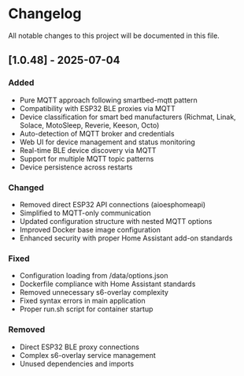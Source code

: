 # Changelog

All notable changes to this project will be documented in this file.

## [1.0.48] - 2025-07-04

### Added
- Pure MQTT approach following smartbed-mqtt pattern
- Compatibility with ESP32 BLE proxies via MQTT
- Device classification for smart bed manufacturers (Richmat, Linak, Solace, MotoSleep, Reverie, Keeson, Octo)
- Auto-detection of MQTT broker and credentials
- Web UI for device management and status monitoring
- Real-time BLE device discovery via MQTT
- Support for multiple MQTT topic patterns
- Device persistence across restarts

### Changed
- Removed direct ESP32 API connections (aioesphomeapi)
- Simplified to MQTT-only communication
- Updated configuration structure with nested MQTT options
- Improved Docker base image configuration
- Enhanced security with proper Home Assistant add-on standards

### Fixed
- Configuration loading from /data/options.json
- Dockerfile compliance with Home Assistant standards
- Removed unnecessary s6-overlay complexity
- Fixed syntax errors in main application
- Proper run.sh script for container startup

### Removed
- Direct ESP32 BLE proxy connections
- Complex s6-overlay service management
- Unused dependencies and imports 